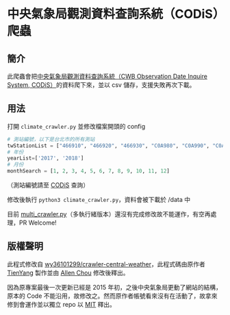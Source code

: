 # 中央氣象局觀測資料查詢系統（CODiS）爬蟲

## 簡介
此爬蟲會把[中央氣象局觀測資料查詢系統（CWB Observation Date Inquire System, CODiS）](http://e-service.cwb.gov.tw/HistoryDataQuery/)的資料爬下來，並以 csv 儲存，支援失敗再次下載。

## 用法
打開 `climate_crawler.py` 並修改檔案開頭的 config
```python
# 測站編號，以下是台北市的所有測站
twStationList = ["466910", "466920", "466930", "C0A980", "C0A990", "C0A9A0", "C0A9B0", "C0A9C0", "C0A9E0", "C0A9F0", "C0AC40", "C0AC70", "C0AC80", "C0AH40", "C0AH70", "C1A730", "C1AC50"]
# 年份
yearList=['2017', '2018']
# 月份
monthSearch = [1, 2, 3, 4, 5, 6, 7, 8, 9, 10, 11, 12]
```
（測站編號請至 [CODiS](http://e-service.cwb.gov.tw/HistoryDataQuery/) 查詢）

修改後執行 `python3 climate_crawler.py`，資料會被下載於 /data 中

目前 [multi_crawler.py](https://github.com/s3131212/CWB-Observation-Crawler/blob/master/multi_crawler.py)（多執行緒版本）還沒有完成修改故不能運作，有空再處理，PR Welcome!

## 版權聲明
此程式修改自 [wy36101299/crawler-central-weather](https://github.com/wy36101299/crawler-central-weather)，此程式碼由原作者 [TienYang](https://github.com/wy36101299) 製作並由 [Allen Chou](https://github.com/s3131212) 修改後釋出。

因為原專案最後一次更新已經是 2015 年初，之後中央氣象局更動了網站的結構，原本的 Code 不能沿用，故修改之。然而原作者帳號看來沒有在活動了，故拿來修到會運作並以獨立 repo 以 [MIT](https://github.com/s3131212/CWB-Observation-Crawler/blob/master/LICENSE) 釋出。